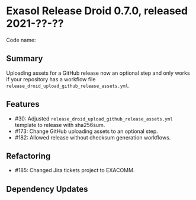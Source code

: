 # Exasol Release Droid 0.7.0, released 2021-??-??

Code name: 

## Summary

Uploading assets for a GitHub release now an optional step and only works if your repository has a workflow file `release_droid_upload_github_release_assets.yml`.

## Features

* #30: Adjusted `release_droid_upload_github_release_assets.yml` template to release with sha256sum.
* #173: Change GitHub uploading assets to an optional step.
* #182: Allowed release without checksum generation workflows.

## Refactoring

* #185: Changed Jira tickets project to EXACOMM.

## Dependency Updates
